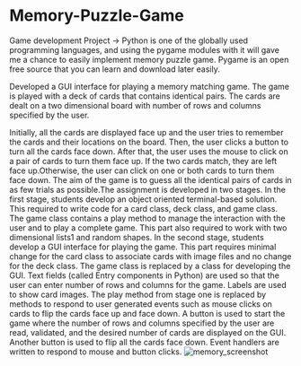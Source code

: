 # Memory-Puzzle-Game
Game development Project ->
Python is one of the globally used programming languages, and using the pygame modules with it will gave me a chance to easily implement memory puzzle game. Pygame is an open free source that you can learn and download later easily.

Developed a GUI interface for playing a memory matching game. The game is played with a deck of cards that contains identical pairs. The cards are dealt on a two dimensional board with number of rows and columns specified by the user.

Initially, all the cards are displayed face up and the user tries to remember the cards and their locations on the board. Then, the user clicks a button to turn all the cards face down. After that, the user uses the mouse to click on a pair of cards to turn them face up. If the two cards match, they are left face up.Otherwise, the user can click on one or both cards to turn them face down. The aim of the game is to guess all the identical pairs of cards in as few trials as possible.The assignment is developed in two stages. In the first stage, students develop an object oriented terminal-based solution. This required to write code for a card class, deck class, and game class. The game class contains a play method to manage the interaction with the user and to play a complete game. This part also required to work with two dimensional lists1 and random shapes. In the second stage, students develop a GUI interface for playing the game. This part requires minimal change for the card class to associate cards with image files and no change for the deck class. The game class is replaced by a class for developing the GUI. Text fields (called Entry components in Python) are used so that the user can enter number of rows and columns for the game. Labels are used to show card images. The play method from stage one is replaced by methods to respond to user generated events such as mouse clicks on cards to flip the cards face up and face down. A button is used to start the game where the number of rows and columns specified by the user are read, validated, and the desired number of cards are displayed on the GUI. Another button is used to flip all the cards face down. Event handlers are written to respond to mouse and button clicks. 
![memory_screenshot](https://user-images.githubusercontent.com/40642572/93734429-c68edf00-fbf6-11ea-8561-97eacbf1f728.png)

 
